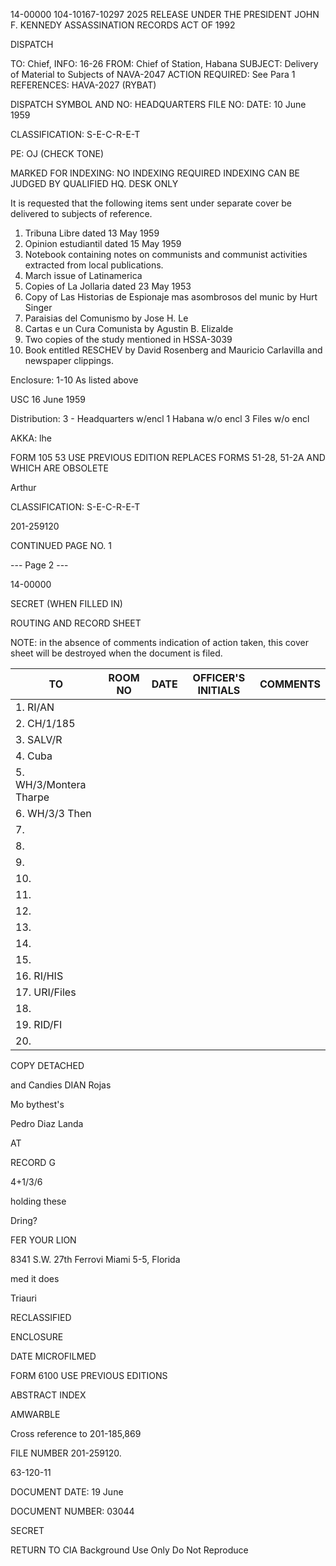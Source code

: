 14-00000
104-10167-10297
2025 RELEASE UNDER THE PRESIDENT JOHN F. KENNEDY ASSASSINATION RECORDS ACT OF 1992

DISPATCH

TO: Chief,
INFO: 16-26
FROM: Chief of Station, Habana
SUBJECT: Delivery of Material to Subjects of NAVA-2047
ACTION REQUIRED: See Para 1
REFERENCES: HAVA-2027 (RYBAT)

DISPATCH SYMBOL AND NO:
HEADQUARTERS FILE NO:
DATE: 10 June 1959

CLASSIFICATION: S-E-C-R-E-T

PE: OJ (CHECK TONE)

MARKED FOR INDEXING: NO INDEXING REQUIRED
INDEXING CAN BE JUDGED BY QUALIFIED HQ. DESK ONLY

It is requested that the following items sent under separate cover be delivered to subjects of reference.

1. Tribuna Libre dated 13 May 1959
2. Opinion estudiantil dated 15 May 1959
3. Notebook containing notes on communists and communist activities extracted from local publications.
4. March issue of Latinamerica
5. Copies of La Jollaria dated 23 May 1953
6. Copy of Las Historias de Espionaje mas asombrosos del munic by Hurt Singer
7. Paraisias del Comunismo by Jose H. Le
8. Cartas e un Cura Comunista by Agustin B. Elizalde
9. Two copies of the study mentioned in HSSA-3039
10. Book entitled RESCHEV by David Rosenberg and Mauricio Carlavilla and newspaper clippings.

Enclosure:
1-10 As listed above

USC
16 June 1959

Distribution:
3 - Headquarters w/encl
1 Habana w/o encl
3 Files w/o encl

AKKA: lhe

FORM 105
53 USE PREVIOUS EDITION
REPLACES FORMS 51-28, 51-2A AND WHICH ARE OBSOLETE

Arthur

CLASSIFICATION: S-E-C-R-E-T

201-259120

CONTINUED PAGE NO. 1

--- Page 2 ---

14-00000

SECRET (WHEN FILLED IN)

ROUTING AND RECORD SHEET

NOTE: in the absence of comments indication of action taken, this cover sheet will be destroyed when the document is filed.

| TO | ROOM NO | DATE | OFFICER'S INITIALS | COMMENTS |
|---|---|---|---|---|
| 1. RI/AN |  |  |  |  |
| 2. CH/1/185 |  |  |  |  |
| 3. SALV/R |  |  |  |  |
| 4. Cuba |  |  |  |  |
| 5. WH/3/Montera Tharpe |  |  |  |  |
| 6. WH/3/3 Then |  |  |  |  |
| 7.  |  |  |  |  |
| 8.  |  |  |  |  |
| 9.  |  |  |  |  |
| 10.  |  |  |  |  |
| 11.  |  |  |  |  |
| 12.  |  |  |  |  |
| 13.  |  |  |  |  |
| 14.  |  |  |  |  |
| 15.  |  |  |  |  |
| 16. RI/HIS |  |  |  |  |
| 17. URI/Files |  |  |  |  |
| 18.  |  |  |  |  |
| 19. RID/FI |  |  |  |  |
| 20.  |  |  |  |  |

COPY DETACHED

and Candies DIAN Rojas

Mo bythest's

Pedro Diaz Landa

AT

RECORD G

4+1/3/6

holding these

Dring?

FER YOUR LION

8341 S.W. 27th Ferrovi
Miami 5-5, Florida

med it does

Triauri

RECLASSIFIED

ENCLOSURE

DATE MICROFILMED

FORM 6100 USE PREVIOUS EDITIONS

ABSTRACT INDEX

AMWARBLE

Cross reference to 201-185,869

FILE NUMBER 201-259120.

63-120-11

DOCUMENT DATE: 19 June

DOCUMENT NUMBER: 03044

SECRET

RETURN TO CIA
Background Use Only
Do Not Reproduce
